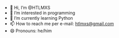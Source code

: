 - 👋 Hi, I’m @HTLMXS
- 👀 I’m interested in programming
- 🌱 I’m currently learning Python
- 📫 How to reach me per e-mail: htlmxs@gmail.com
- 😄 Pronouns: he/him
